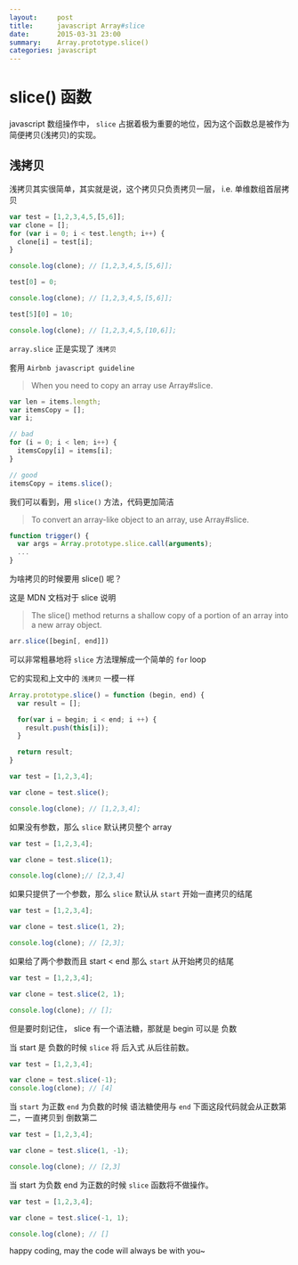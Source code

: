 ```yaml
---
layout:     post
title:      javascript Array#slice
date:       2015-03-31 23:00
summary:    Array.prototype.slice()
categories: javascript
---
```


# slice() 函数

javascript 数组操作中， `slice` 占据着极为重要的地位，因为这个函数总是被作为简便拷贝(浅拷贝)的实现。

## 浅拷贝

浅拷贝其实很简单，其实就是说，这个拷贝只负责拷贝一层， i.e. 单维数组首层拷贝

``` javascript
var test = [1,2,3,4,5,[5,6]];
var clone = [];
for (var i = 0; i < test.length; i++) {
  clone[i] = test[i];
}

console.log(clone); // [1,2,3,4,5,[5,6]];

test[0] = 0;

console.log(clone); // [1,2,3,4,5,[5,6]];

test[5][0] = 10;

console.log(clone); // [1,2,3,4,5,[10,6]];
```

`array.slice` 正是实现了 `浅拷贝`

套用 `Airbnb javascript guideline`

> When you need to copy an array use Array#slice.

``` javascript
var len = items.length;
var itemsCopy = [];
var i;

// bad
for (i = 0; i < len; i++) {
  itemsCopy[i] = items[i];
}

// good
itemsCopy = items.slice();
```

我们可以看到，用 `slice()` 方法，代码更加简洁

> To convert an array-like object to an array, use Array#slice.

``` javascript
function trigger() {
  var args = Array.prototype.slice.call(arguments);
  ...
}
```

为啥拷贝的时候要用 slice() 呢？

这是 MDN 文档对于 slice 说明

> The slice() method returns a shallow copy of a portion of an array into a new array object.

``` javascript
arr.slice([begin[, end]])
```

可以非常粗暴地将 `slice` 方法理解成一个简单的 `for` loop

它的实现和上文中的 `浅拷贝` 一模一样

``` javascript
Array.prototype.slice() = function (begin, end) {
  var result = [];

  for(var i = begin; i < end; i ++) {
    result.push(this[i]);
  }

  return result;
}
```

``` javascript
var test = [1,2,3,4];

var clone = test.slice();

console.log(clone); // [1,2,3,4];
```

如果没有参数，那么 `slice` 默认拷贝整个 array

``` javascript
var test = [1,2,3,4];

var clone = test.slice(1);

console.log(clone);// [2,3,4]
```

如果只提供了一个参数，那么 `slice` 默认从 `start` 开始一直拷贝的结尾

``` javascript
var test = [1,2,3,4];

var clone = test.slice(1, 2);

console.log(clone); // [2,3];
```

如果给了两个参数而且 start < end 那么 `start` 从开始拷贝的结尾

``` javascript
var test = [1,2,3,4];

var clone = test.slice(2, 1);

console.log(clone); // [];
```

但是要时刻记住， slice 有一个语法糖，那就是 begin 可以是 负数

当 start 是 负数的时候 `slice` 将 后入式 从后往前数。

``` javascript
var test = [1,2,3,4];

var clone = test.slice(-1);
console.log(clone); // [4]
```

当 `start` 为正数  `end` 为负数的时候 语法糖使用与 `end` 下面这段代码就会从正数第二，一直拷贝到 倒数第二

``` javascript
var test = [1,2,3,4];

var clone = test.slice(1, -1);

console.log(clone); // [2,3]
```

当 start 为负数 end 为正数的时候 `slice` 函数将不做操作。

``` javascript
var test = [1,2,3,4];

var clone = test.slice(-1, 1);

console.log(clone); // []

```

happy coding, may the code will always be with you~
